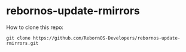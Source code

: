 # rebornos-update-rmirrors

How to clone this repo:

```
git clone https://github.com/RebornOS-Developers/rebornos-update-rmirrors.git
```


